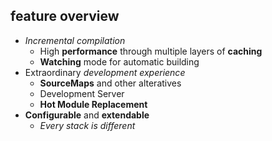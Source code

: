 ## feature overview

* *Incremental compilation*
  * High **performance** through multiple layers of **caching**
  * **Watching** mode for automatic building
* Extraordinary *development experience*
  * **SourceMaps** and other alteratives
  * Development Server
  * **Hot Module Replacement**
* **Configurable** and **extendable**
  * *Every stack is different*
